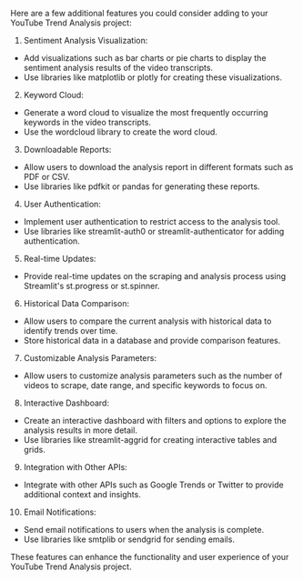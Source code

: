 Here are a few additional features you could consider adding to your YouTube Trend Analysis project:

1. Sentiment Analysis Visualization:

- Add visualizations such as bar charts or pie charts to display the sentiment analysis results of the video transcripts.
- Use libraries like matplotlib or plotly for creating these visualizations.

2. Keyword Cloud:

- Generate a word cloud to visualize the most frequently occurring keywords in the video transcripts.
- Use the wordcloud library to create the word cloud.

3. Downloadable Reports:

- Allow users to download the analysis report in different formats such as PDF or CSV.
- Use libraries like pdfkit or pandas for generating these reports.

4. User Authentication:

- Implement user authentication to restrict access to the analysis tool.
- Use libraries like streamlit-auth0 or streamlit-authenticator for adding authentication.

5. Real-time Updates:

- Provide real-time updates on the scraping and analysis process using Streamlit's st.progress or st.spinner.

6. Historical Data Comparison:

- Allow users to compare the current analysis with historical data to identify trends over time.
- Store historical data in a database and provide comparison features.

7. Customizable Analysis Parameters:

- Allow users to customize analysis parameters such as the number of videos to scrape, date range, and specific keywords to focus on.

8. Interactive Dashboard:

- Create an interactive dashboard with filters and options to explore the analysis results in more detail.
- Use libraries like streamlit-aggrid for creating interactive tables and grids.

9. Integration with Other APIs:

- Integrate with other APIs such as Google Trends or Twitter to provide additional context and insights.

10. Email Notifications:
- Send email notifications to users when the analysis is complete.
- Use libraries like smtplib or sendgrid for sending emails.

These features can enhance the functionality and user experience of your YouTube Trend Analysis project.
